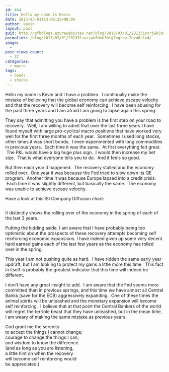 ```yaml
---
id: 464
title: Hello my name is Kevin
date: 2013-03-01T14:08:25+00:00
author: kevin
layout: post
guid: http://gfbblogs.azurewebsites.net/blog/2013/03/01/201331sxrjwk5dvb3htg7nqrswj2qv46c1v4/
permalink: /blog/2013/03/01/201331sxrjwk5dvb3htg7nqrswj2qv46c1v4/
image:
  - 
post_views_count:
  - 37
categories:
  - macro
tags:
  - bonds
  - stocks
---
```

Hello my name is Kevin and I have a problem.  I continually make the mistake of believing that the global economy can achieve escape velocity and that the recovery will become self reinforcing.  I have been abusing for the past three years and I am afraid I am going to lapse again this spring.

They say that admitting you have a problem is the first step on your road to recovery.  Well, I am willing to admit that over the last three years I have found myself with large pro-cyclical macro positions that have worked very well for the first three months of each year.  Sometimes I used long stocks, other times it was short bonds.  I even experimented with long commodities in previous years.  Each time it was the same.  At first everything felt great.  The P&L would have a big huge plus sign.  I would then increase my bet size.  That is what everyone tells you to do.  And it feels so good.

But then each year it happened.  The recovery stalled and the economy rolled over.  One year it was because the Fed tried to slow down its QE program.  Another time it was because Europe lapsed into a credit crisis.  Each time it was slightly different, but basically the same.  The economy was unable to achieve escape velocity.

Have a look at this ISI Company Diffusion chart:

<img class="aligncenter" alt="" src="http://themacrotourist.com/blogs/ISI%20Mar%2001%2013.jpg" />

It distinctly shows the rolling over of the economy in the spring of each of the last 3 years.

Putting the kidding aside, I am aware that I have probably being too optimistic about the prospects of these recovery attempts becoming self reinforcing economic expansions. I have indeed given up some very decent hard earned gains each of the last few years as the economy has rolled over in the spring.

This year I am not pushing quite as hard.  I have ridden the same early year updraft, but I am looking to protect my gains a little more this time.  This fact in itself is probably the greatest indicator that this time will indeed be different.

I don&#8217;t have any great insight to add.  I am aware that the Fed seems more committed than in previous springs, and this time we have almost all Central Banks (save for the ECB) aggressively expanding.  One of these times the animal spirits will be unleashed and the monetary expansion will become self reinforcing.  I believe that at that point the Central Bankers of the world will regret the terrible beast that they have unleashed, but in the mean time, I am weary of making the same mistake as previous years.

<p class="p1 text-align-center">
  God grant me the serenity<br /> to accept the things I cannot change;<br /> courage to change the things I can;<br /> and wisdom to know the difference.<br /> (and as long as you are listening,<br /> a little hint on when the recovery<br /> will become self reinforcing would<br /> be appreciated.)
</p>

<p class="p1">
  <p class="p1">
    <p>
      &nbsp;
    </p>